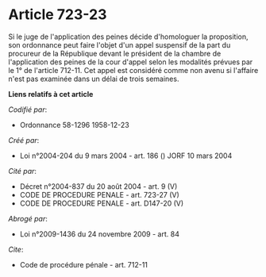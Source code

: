 # Article 723-23

Si le juge de l'application des peines décide d'homologuer la proposition, son ordonnance peut faire l'objet d'un appel
suspensif de la part du procureur de la République devant le président de la chambre de l'application des peines de la cour
d'appel selon les modalités prévues par le 1° de l'article 712-11. Cet appel est considéré comme non avenu si l'affaire n'est
pas examinée dans un délai de trois semaines.

**Liens relatifs à cet article**

_Codifié par_:

  - Ordonnance 58-1296 1958-12-23

_Créé par_:

  - Loi n°2004-204 du 9 mars 2004 - art. 186 () JORF 10 mars 2004

_Cité par_:

  - Décret n°2004-837 du 20 août 2004 - art. 9 (V)
  - CODE DE PROCEDURE PENALE - art. 723-27 (V)
  - CODE DE PROCEDURE PENALE - art. D147-20 (V)

_Abrogé par_:

  - Loi n°2009-1436 du 24 novembre 2009 - art. 84

_Cite_:

  - Code de procédure pénale - art. 712-11
